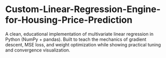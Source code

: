 # Custom-Linear-Regression-Engine-for-Housing-Price-Prediction
A clean, educational implementation of multivariate linear regression in Python (NumPy + pandas). Built to teach the mechanics of gradient descent, MSE loss, and weight optimization while showing practical tuning and convergence visualization.

